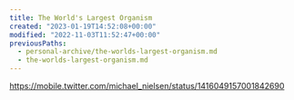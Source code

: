 ```yaml
---
title: The World's Largest Organism
created: "2023-01-19T14:52:08+00:00"
modified: "2022-11-03T11:52:47+00:00"
previousPaths:
  - personal-archive/the-worlds-largest-organism.md
  - the-worlds-largest-organism.md
---
```

https://mobile.twitter.com/michael_nielsen/status/1416049157001842690

 